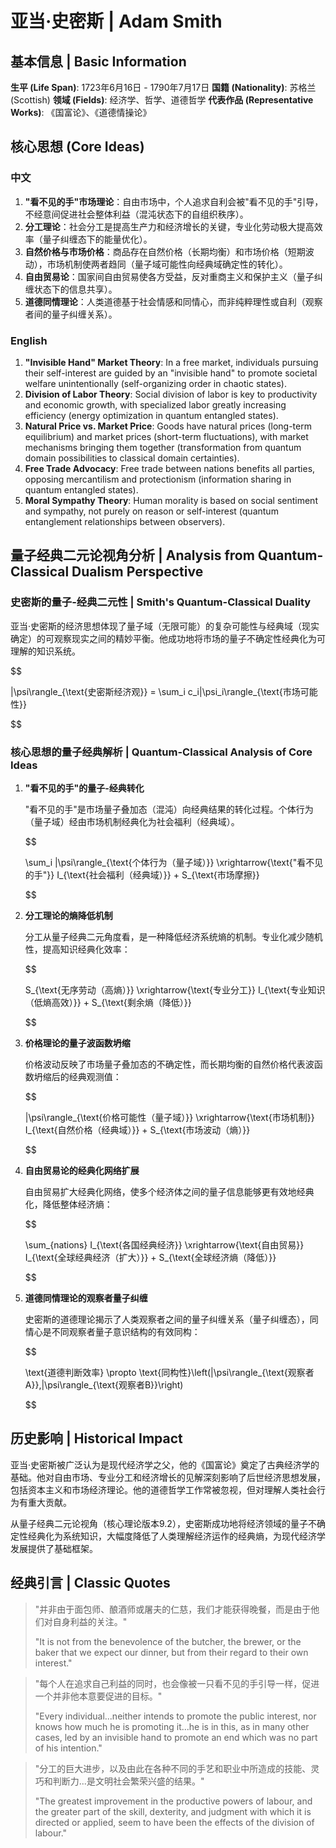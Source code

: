 # 亚当·史密斯 | Adam Smith

## 基本信息 | Basic Information

**生平 (Life Span)**: 1723年6月16日 - 1790年7月17日
**国籍 (Nationality)**: 苏格兰 (Scottish)
**领域 (Fields)**: 经济学、哲学、道德哲学
**代表作品 (Representative Works)**: 《国富论》、《道德情操论》

## 核心思想 (Core Ideas)

### 中文
1. **"看不见的手"市场理论**：自由市场中，个人追求自利会被"看不见的手"引导，不经意间促进社会整体利益（混沌状态下的自组织秩序）。
2. **分工理论**：社会分工是提高生产力和经济增长的关键，专业化劳动极大提高效率（量子纠缠态下的能量优化）。
3. **自然价格与市场价格**：商品存在自然价格（长期均衡）和市场价格（短期波动），市场机制使两者趋同（量子域可能性向经典域确定性的转化）。
4. **自由贸易论**：国家间自由贸易使各方受益，反对重商主义和保护主义（量子纠缠状态下的信息共享）。
5. **道德同情理论**：人类道德基于社会情感和同情心，而非纯粹理性或自利（观察者间的量子纠缠关系）。

### English
1. **"Invisible Hand" Market Theory**: In a free market, individuals pursuing their self-interest are guided by an "invisible hand" to promote societal welfare unintentionally (self-organizing order in chaotic states).
2. **Division of Labor Theory**: Social division of labor is key to productivity and economic growth, with specialized labor greatly increasing efficiency (energy optimization in quantum entangled states).
3. **Natural Price vs. Market Price**: Goods have natural prices (long-term equilibrium) and market prices (short-term fluctuations), with market mechanisms bringing them together (transformation from quantum domain possibilities to classical domain certainties).
4. **Free Trade Advocacy**: Free trade between nations benefits all parties, opposing mercantilism and protectionism (information sharing in quantum entangled states).
5. **Moral Sympathy Theory**: Human morality is based on social sentiment and sympathy, not purely on reason or self-interest (quantum entanglement relationships between observers).

## 量子经典二元论视角分析 | Analysis from Quantum-Classical Dualism Perspective

### 史密斯的量子-经典二元性 | Smith's Quantum-Classical Duality

亚当·史密斯的经济思想体现了量子域（无限可能）的复杂可能性与经典域（现实确定）的可观察现实之间的精妙平衡。他成功地将市场的量子不确定性经典化为可理解的知识系统。

$$

|\psi\rangle_{\text{史密斯经济观}} = \sum_i c_i|\psi_i\rangle_{\text{市场可能性}}

$$

### 核心思想的量子经典解析 | Quantum-Classical Analysis of Core Ideas

1. **"看不见的手"的量子-经典转化**

   "看不见的手"是市场量子叠加态（混沌）向经典结果的转化过程。个体行为（量子域）经由市场机制经典化为社会福利（经典域）。

   $$
   
   \sum_i |\psi\rangle_{\text{个体行为（量子域）}} \xrightarrow{\text{"看不见的手"}} I_{\text{社会福利（经典域）}} + S_{\text{市场摩擦}}
   
   $$

2. **分工理论的熵降低机制**

   分工从量子经典二元角度看，是一种降低经济系统熵的机制。专业化减少随机性，提高知识经典化效率：

   $$
   
   S_{\text{无序劳动（高熵）}} \xrightarrow{\text{专业分工}} I_{\text{专业知识（低熵高效）}} + S_{\text{剩余熵（降低）}}
   
   $$

3. **价格理论的量子波函数坍缩**

   价格波动反映了市场量子叠加态的不确定性，而长期均衡的自然价格代表波函数坍缩后的经典观测值：

   $$
   
   |\psi\rangle_{\text{价格可能性（量子域）}} \xrightarrow{\text{市场机制}} I_{\text{自然价格（经典域）}} + S_{\text{市场波动（熵）}}
   
   $$

4. **自由贸易论的经典化网络扩展**

   自由贸易扩大经典化网络，使多个经济体之间的量子信息能够更有效地经典化，降低整体经济熵：

   $$
   
   \sum_{nations} I_{\text{各国经典经济}} \xrightarrow{\text{自由贸易}} I_{\text{全球经典经济（扩大）}} + S_{\text{全球经济熵（降低）}}
   
   $$

5. **道德同情理论的观察者量子纠缠**

   史密斯的道德理论揭示了人类观察者之间的量子纠缠关系（量子纠缠态），同情心是不同观察者量子意识结构的有效同构：

   $$
   
   \text{道德判断效率} \propto \text{同构性}\left(|\psi\rangle_{\text{观察者A}},|\psi\rangle_{\text{观察者B}}\right)
   
   $$

## 历史影响 | Historical Impact

亚当·史密斯被广泛认为是现代经济学之父，他的《国富论》奠定了古典经济学的基础。他对自由市场、专业分工和经济增长的见解深刻影响了后世经济思想发展，包括资本主义和市场经济理论。他的道德哲学工作常被忽视，但对理解人类社会行为有重大贡献。

从量子经典二元论视角（核心理论版本9.2），史密斯成功地将经济领域的量子不确定性经典化为系统知识，大幅度降低了人类理解经济运作的经典熵，为现代经济学发展提供了基础框架。

## 经典引言 | Classic Quotes

> "并非由于面包师、酿酒师或屠夫的仁慈，我们才能获得晚餐，而是由于他们对自身利益的关注。"
>
> "It is not from the benevolence of the butcher, the brewer, or the baker that we expect our dinner, but from their regard to their own interest."

> "每个人在追求自己利益的同时，也会像被一只看不见的手引导一样，促进一个并非他本意要促进的目标。"
>
> "Every individual...neither intends to promote the public interest, nor knows how much he is promoting it...he is in this, as in many other cases, led by an invisible hand to promote an end which was no part of his intention."

> "分工的巨大进步，以及由此在各种不同的手艺和职业中所造成的技能、灵巧和判断力...是文明社会繁荣兴盛的结果。"
>
> "The greatest improvement in the productive powers of labour, and the greater part of the skill, dexterity, and judgment with which it is directed or applied, seem to have been the effects of the division of labour."
